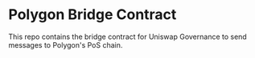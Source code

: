 # Polygon Bridge Contract

This repo contains the bridge contract for Uniswap Governance to send messages to Polygon's PoS chain.